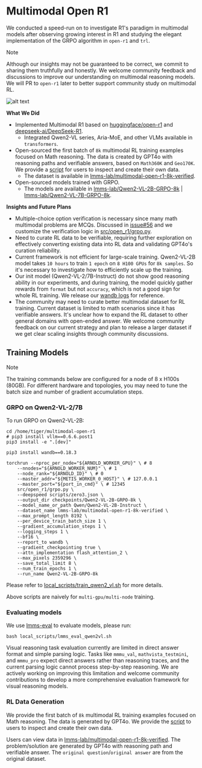 # Multimodal Open R1

We conducted a speed-run on to investigate R1's paradigm in multimodal models after observing growing interest in R1 and studying the elegant implementation of the GRPO algorithm in `open-r1` and `trl`.

<!-- [Dataset](https://huggingface.co/datasets/lmms-lab/multimodal-open-r1-8k-verified) | [2B Model](https://huggingface.co/lmms-lab/Qwen2-VL-2B-GRPO-8k) | [7B Model](https://huggingface.co/lmms-lab/Qwen2-VL-7B-GRPO-8k) -->

> [!NOTE] 
> Although our insights may not be guaranteed to be correct, we commit to sharing them truthfully and honestly. We welcome community feedback and discussions to improve our understanding on multimodal reasoning models. We will PR to `open-r1` later to better support community study on multimodal RL.

![alt text](assets/lmm_r1.png)

**What We Did**
- Implemented Multimodal R1 based on [huggingface/open-r1](https://github.com/huggingface/open-r1) and [deepseek-ai/DeepSeek-R1](https://github.com/deepseek-ai/DeepSeek-R1). 
  - Integrated Qwen2-VL series, Aria-MoE, and other VLMs available in `transformers`.
- Open-sourced the first batch of `8k` multimodal RL training examples focused on Math reasoning. The data is created by GPT4o with reasoning paths and verifiable answers, based on `Math360K` and `Geo170K`. We provide a [script](local_scripts/create_vision_cot_data.py) for users to inspect and create their own data.
  - The dataset is available in [lmms-lab/multimodal-open-r1-8k-verified](https://huggingface.co/datasets/lmms-lab/multimodal-open-r1-8k-verified).
- Open-sourced models trained with GRPO.
  - The models are available in [lmms-lab/Qwen2-VL-2B-GRPO-8k](https://huggingface.co/lmms-lab/Qwen2-VL-2B-GRPO-8k) | [lmms-lab/Qwen2-VL-7B-GRPO-8k](https://huggingface.co/lmms-lab/Qwen2-VL-7B-GRPO-8k).

**Insights and Future Plans**
- Multiple-choice option verification is necessary since many math multimodal problems are MCQs. Discussed in [issue#56](https://github.com/huggingface/open-r1/issues/56) and we customize the verification logic in [src/open_r1/grpo.py](src/open_r1/grpo.py).
- Need to curate RL data to be verifiable, requiring further exploration on effectively converting existing data into RL data and validating GPT4o's curation reliability.
- Current framework is not efficient for large-scale training. Qwen2-VL-2B model takes `10 hours` to train `1 epoch` on `8 H100 GPUs` for `8k samples`. So it's necessary to investigate how to efficiently scale up the training.
- Our init model (Qwen2-VL-2/7B-Instruct) do not show good reasoning ability in our experiments, and during training, the model quickly gather rewards from `format` but not `accuracy`, which is not a good sign for whole RL training. We release our [wandb logs](https://api.wandb.ai/links/libo0013/lz60ml8h) for reference.
- The community may need to curate better multimodal dataset for RL training. Current dataset is limited to math scenarios since it has verifiable answers. It's unclear how to expand the RL dataset to other general domains with open-ended answer. We welcome community feedback on our current strategy and plan to release a larger dataset if we get clear scaling insights through community discussions.


## Training Models

> [!NOTE]
> The training commands below are configured for a node of 8 x H100s (80GB). For different hardware and topologies, you may need to tune the batch size and number of gradient accumulation steps.

### GRPO on Qwen2-VL-2/7B

To run GRPO on Qwen2-VL-2B:

```
cd /home/tiger/multimodal-open-r1
# pip3 install vllm==0.6.6.post1
pip3 install -e ".[dev]"

pip3 install wandb==0.18.3

torchrun --nproc_per_node="${ARNOLD_WORKER_GPU}" \ # 8
    --nnodes="${ARNOLD_WORKER_NUM}" \ # 1
    --node_rank="${ARNOLD_ID}" \ # 0
    --master_addr="${METIS_WORKER_0_HOST}" \ # 127.0.0.1
    --master_port="${port_in_cmd}" \ # 12345
    src/open_r1/grpo.py \
    --deepspeed scripts/zero3.json \
    --output_dir checkpoints/Qwen2-VL-2B-GRPO-8k \
    --model_name_or_path Qwen/Qwen2-VL-2B-Instruct \
    --dataset_name lmms-lab/multimodal-open-r1-8k-verified \
    --max_prompt_length 8192 \
    --per_device_train_batch_size 1 \
    --gradient_accumulation_steps 1 \
    --logging_steps 1 \
    --bf16 \
    --report_to wandb \
    --gradient_checkpointing true \
    --attn_implementation flash_attention_2 \
    --max_pixels 2359296 \
    --save_total_limit 8 \
    --num_train_epochs 1 \
    --run_name Qwen2-VL-2B-GRPO-8k
```

Please refer to [local_scripts/train_qwen2_vl.sh](local_scripts/train_qwen2_vl.sh) for more details.

Above scripts are naively for `multi-gpu/multi-node` training.

### Evaluating models

We use [lmms-eval]([https://github.com/LMMs-Lab/lmms-eval](https://github.com/EvolvingLMMs-Lab/lmms-eval)) to evaluate models, please run:

```shell
bash local_scripts/lmms_eval_qwen2vl.sh
```

Visual reasoning task evaluation currently are limited in direct answer format and simple parsing logic. Tasks like `mmmu_val`, `mathvista_testmini`, and `mmmu_pro` expect direct answers rather than reasoning traces, and the current parsing logic cannot process step-by-step reasoning. We are actively working on improving this limitation and welcome community contributions to develop a more comprehensive evaluation framework for visual reasoning models.

### RL Data Generation

We provide the first batch of `8k` multimodal RL training examples focused on Math reasoning. The data is generated by GPT4o. We provide the [script](local_scripts/create_vision_cot_data.py) to users to inspect and create their own data.

Users can view data in [lmms-lab/multimodal-open-r1-8k-verified](https://huggingface.co/datasets/lmms-lab/multimodal-open-r1-8k-verified). The problem/solution are generated by GPT4o with reasoning path and verifiable answer. The `original question`/`original answer` are from the original dataset.
